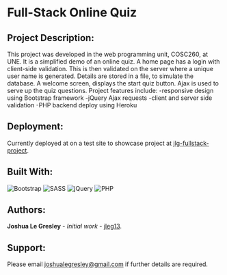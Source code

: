 # Full-Stack Online Quiz

## Project Description:

This project was developed in the web programming unit, COSC260, at UNE. It is a simplified demo of an online quiz. A home page has a login with client-side validation. This is then validated on the server where a unique user name is generated. Details are stored in a file, to simulate the database. A welcome screen, displays the start quiz button. Ajax is used to serve up the quiz questions. Project features include:
  -responsive design using Bootstrap framework
  -jQuery Ajax requests
  -client and server side validation
  -PHP backend deploy using Heroku

## Deployment:

Currently deployed at on a test site to showcase project at [jlg-fullstack-project](https://optimistic-yalow-ad5e25.netlify.com/#quiz).

## Built With:

![Bootstrap](https://img.shields.io/badge/bootstrap-%23563D7C.svg?style=for-the-badge&logo=bootstrap&logoColor=white)
![SASS](https://img.shields.io/badge/SASS-hotpink.svg?style=for-the-badge&logo=SASS&logoColor=white)
![jQuery](https://img.shields.io/badge/jquery-%230769AD.svg?style=for-the-badge&logo=jquery&logoColor=white)
![PHP](https://img.shields.io/badge/php-%23777BB4.svg?style=for-the-badge&logo=php&logoColor=white)

## Authors:

**Joshua Le Gresley** - *Initial work* - [jleg13](https://https://github.com/jleg13).

## Support:
Please email joshualegresley@gmail.com if further details are required.
